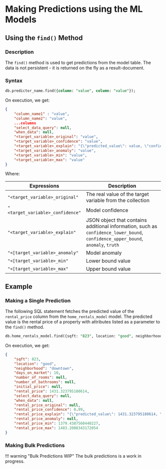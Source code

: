 # Making Predictions using the ML Models

## Using the `find()` Method

### Description

The `find()` method is used to get predictions from the model table. The data is not persistent - it is returned on the fly as a result-document.

### Syntax

```sql
db.predictor_name.find({column: "value", column: "value"});
```

On execution, we get:

```json
{
    "column_name1" : "value",
    "column_name2": "value",
    ...columns
    "select_data_query": null,
    "when_data": null,
    "<target_variable>_original": "value",
    "<target_variable>_confidence": "value",
    "<target_variable>_explain": "{\"predicted_value\": value, \"confidence\": value, \"anomaly\": null, \"truth\": null, \"confidence_lower_bound\": value \"confidence_upper_bound\": value}",
    "<target_variable>_anomaly": "value",
    "<target_variable>_min": "value",
    "<target_variable>_max": "value"
}
```

Where:

| Expressions                        | Description                                                                                                                      |
| ---------------------------------- | -------------------------------------------------------------------------------------------------------------------------------- |
| `"<target_variable>_original"`     | The real value of the target variable from the collection                                                                        |
| `"<target_variable>_confidence"`   | Model confidence                                                                                                                 |
| `"<target_variable>_explain"`      | JSON object that contains additional information, such as `confidence_lower_bound`, `confidence_upper_bound`, `anomaly`, `truth` |
| `"<[target_variable>_anomaly"`     | Model anomaly                                                                                                                    |
| `"<[target_variable>_min"`         | Lower bound value                                                                                                                |
| `"<[target_variable>_max"`         | Upper bound value                                                                                                                |

## Example

### Making a Single Prediction

The following SQL statement fetches the predicted value of the `rental_price` column from the `home_rentals_model` model. The predicted value is the rental price of a property with attributes listed as a parameter to the `find()` method.

```sql
db.home_rentals_model.find({sqft: "823", location: "good", neighborhood: "downtown", days_on_market: "10"});
```

On execution, we get:

```json
{
    "sqft": 823,
    "location": "good",
    "neighborhood": "downtown",
    "days_on_market": 10,
    "number_of_rooms": null,
    "number_of_bathrooms": null,
    "initial_price": null,
    "rental_price": 1431.323795180614,
    "select_data_query": null,
    "when_data": null,
    "rental_price_original": null,
    "rental_price_confidence": 0.99,
    "rental_price_explain": "{\"predicted_value\": 1431.323795180614, \"confidence\": 0.99, \"anomaly\": null, \"truth\": null, \"confidence_lower_bound\": 1379.4387560440227, \"confidence_upper_bound\": 1483.2088343172054}",
    "rental_price_anomaly": null,
    "rental_price_min": 1379.4387560440227,
    "rental_price_max": 1483.2088343172054
}
```

### Making Bulk Predictions

!!! warning "Bulk Predictions WIP"
    The bulk predictions is a work in progress.
